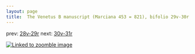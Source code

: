 ```yaml
---
layout: page
title:  The Venetus B manuscript (Marciana 453 = 821), bifolio 29v-30r
---
```


prev: [28v-29r](../28v-29r/) next: [30v-31r](../30v-31r/)



[![Linked to zoomble image](http://www.homermultitext.org/iipsrv?IIIF=/project/homer/pyramidal/deepzoom/hmt/vbbifolio/v1/vb_29v_30r.tif/full/2000,/0/default.jpg)](http://www.homermultitext.org/ict2/?urn=urn:cite2:hmt:vbbifolio.v1:vb_29v_30r)


